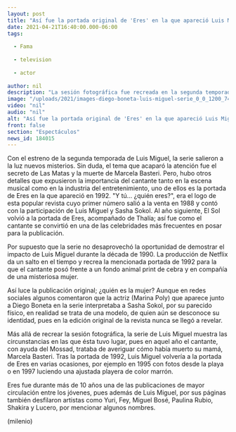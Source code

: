 ```yaml
---
layout: post
title: "Así fue la portada original de 'Eres' en la que apareció Luis Miguel con misteriosa mujer"
date: 2021-04-21T16:40:00.000-06:00
tags:
  
  - Fama
  
  - television
  
  - actor
  
author: nil
description: "La sesión fotográfica fue recreada en la segunda temporada de 'Luis Miguel, la serie'; aquí te contamos la historia detrás de esta publicación. "
image: "/uploads/2021/images-diego-boneta-luis-miguel-serie_0_0_1200_747.jpg"
video: "nil"
audio: "nil"
alt: "Así fue la portada original de 'Eres' en la que apareció Luis Miguel con misteriosa mujer"
front: false
section: "Espectáculos"
news_id: 184015
---
```


Con el estreno de la segunda temporada de Luis Miguel, la serie salieron a la luz nuevos misterios. Sin duda, el tema que acaparó la atención fue el secreto de Las Matas y la muerte de Marcela Basteri. Pero, hubo otros detalles que expusieron la importancia del cantante tanto en la escena musical como en la industria del entretenimiento, uno de ellos es la portada de Eres en la que apareció en 1992.  "Y tú... ¿quién eres?", era el logo de esta popular revista cuyo primer número salió a la venta en 1988 y contó con la participación de Luis Miguel y Sasha Sokol. Al año siguiente, El Sol volvió a la portada de Eres, acompañado de Thalía; así fue como el cantante se convirtió en una de las celebridades más frecuentes en posar para la publicación.  

Por supuesto que la serie no desaprovechó la oportunidad de demostrar el impacto de Luis Miguel durante la década de 1990. La producción de Netflix da un salto en el tiempo y recrea la mencionada portada de 1992 para la que el cantante posó frente a un fondo animal print de cebra y en compañía de una misteriosa mujer.  

Así luce la publicación original; ¿quién es la mujer? Aunque en redes sociales algunos comentaron que la actriz (Marina Poly) que aparece junto a Diego Boneta en la serie interpretaba a Sasha Sokol, por su parecido físico, en realidad se trata de una modelo, de quien aún se desconoce su identidad, pues en la edición original de la revista nunca se llegó a revelar.

Más allá de recrear la sesión fotográfica, la serie de Luis Miguel muestra las circunstancias en las que ésta tuvo lugar, pues en aquel año el cantante, con ayuda del Mossad, trataba de averiguar cómo había muerto su mamá, Marcela Basteri.  Tras la portada de 1992, Luis Miguel volvería a la portada de Eres en varias ocasiones, por ejemplo en 1995 con fotos desde la playa o en 1997 luciendo una ajustada playera de color marrón. 

Eres fue durante más de 10 años una de las publicaciones de mayor circulación entre los jóvenes, pues además de Luis Miguel, por sus páginas también desfilaron artistas como Yuri, Fey, Miguel Bosé, Paulina Rubio, Shakira y Lucero, por mencionar algunos nombres.  

(milenio)